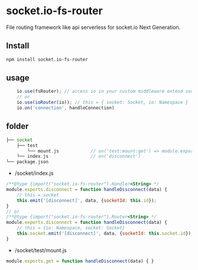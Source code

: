 # socket.io-fs-router

File routing framework like api serverless for socket.io Next Generation.

## Install

```bash
npm install socket.io-fs-router
```
## usage
``` js
    io.use(fsRouter); // access io in your custom middleware extend socket
    // or
    io.use(ioRouter(io)); // this = { socket: Socket, io: Namespace }
    io.on('connection', handleConnection)
```

## folder

```php
├── socket
    ├── test
        └── mount.js            // on('test:mount:get') => module.exports.get
    └── index.js                // on('disconnect')
└── package.json
```

- /socket/index.js

```js
/**@type {import("socket.io-fs-router").Handler<String> */
module.exports.disconnect = function handleDisconnect(data) {
    // this = socket 
    this.emit('[disconnect]', data, {socketId: this.id});
}
// or
/**@type {import("socket.io-fs-router").Router<String> */
module.exports.disconnect = function handleDisconnect(data) {
    // this = {io: Namespace, socket: Socket} 
    this.socket.emit('[disconnect]', data, {socketId: this.socket.id});
}

```

- /socket/test/mount.js

```js
module.exports.get = function handleDisconnect(data) { }
```